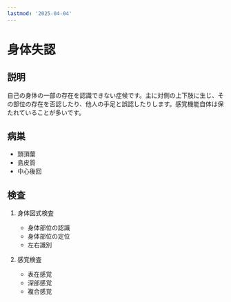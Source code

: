 ```yaml
---
lastmod: '2025-04-04'
---
```


# 身体失認

## 説明

自己の身体の一部の存在を認識できない症候です。主に対側の上下肢に生じ、その部位の存在を否認したり、他人の手足と誤認したりします。感覚機能自体は保たれていることが多いです。

## 病巣

- 頭頂葉
- 島皮質
- 中心後回

## 検査

1. 身体図式検査

   - 身体部位の認識
   - 身体部位の定位
   - 左右識別

2. 感覚検査
   - 表在感覚
   - 深部感覚
   - 複合感覚
